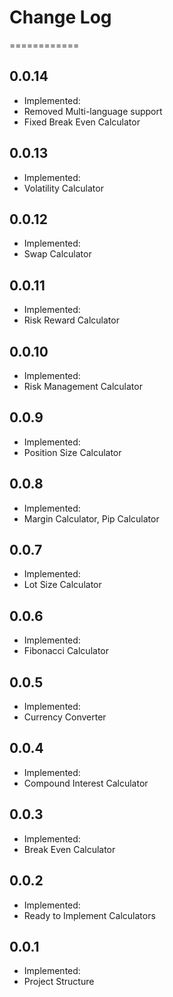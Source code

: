 # Change Log

============

## 0.0.14

- Implemented:
- Removed Multi-language support
- Fixed Break Even Calculator

## 0.0.13

- Implemented:
- Volatility Calculator

## 0.0.12

- Implemented:
- Swap Calculator

## 0.0.11

- Implemented:
- Risk Reward Calculator

## 0.0.10

- Implemented:
- Risk Management Calculator

## 0.0.9

- Implemented:
- Position Size Calculator

## 0.0.8

- Implemented:
- Margin Calculator, Pip Calculator

## 0.0.7

- Implemented:
- Lot Size Calculator

## 0.0.6

- Implemented:
- Fibonacci Calculator

## 0.0.5

- Implemented:
- Currency Converter

## 0.0.4

- Implemented:
- Compound Interest Calculator

## 0.0.3

- Implemented:
- Break Even Calculator

## 0.0.2

- Implemented:
- Ready to Implement Calculators

## 0.0.1

- Implemented:
- Project Structure
